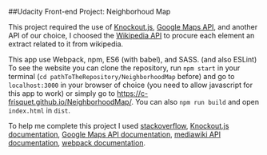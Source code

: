 ##Udacity Front-end Project: Neighborhoud Map

This project required the use of [Knockout.js](http://knockoutjs.com/), [Google Maps API](https://developers.google.com/maps/), and another API of our choice, I choosed the [Wikipedia API](https://www.mediawiki.org/wiki/API:Main_page) to procure each element an extract related to it from wikipedia.

This app use Webpack, npm, ES6 (with babel), and SASS. (and also ESLint)
To see the website you can clone the repository, run `npm start` in your terminal (`cd pathToTheRepository/NeighborhoodMap` before) and go to `localhost:3000` in your browser of choice (you need to allow javascript for this app to work) or simply go to https://c-frisquet.github.io/NeighborhoodMap/. You can also `npm run build` and open `index.html` in `dist`.

To help me complete this project I used [stackoverflow](http://stackoverflow.com/), [Knockout.js documentation](http://knockoutjs.com/documentation/introduction.html),  [Google Maps API documentation](https://developers.google.com/maps/), [mediawiki API documentation](https://www.mediawiki.org/wiki/API:Main_page), [webpack documentation](https://webpack.github.io/docs/).